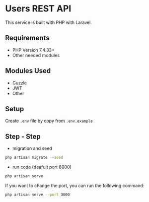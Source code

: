 # Users REST API

This service is built with PHP with Laravel.

## Requirements

- PHP Version 7.4.33+
- Other needed modules

## Modules Used

- Guzzle
- JWT
- Other

## Setup

Create `.env` file by copy from `.env.example`  

## Step - Step

- migration and seed
```bash
php artisan migrate --seed
```

- run code (deafult port 8000)
```bash
php artisan serve
```

If you want to change the port, you can run the following command:
```bash
php artisan serve --port 3000
```

